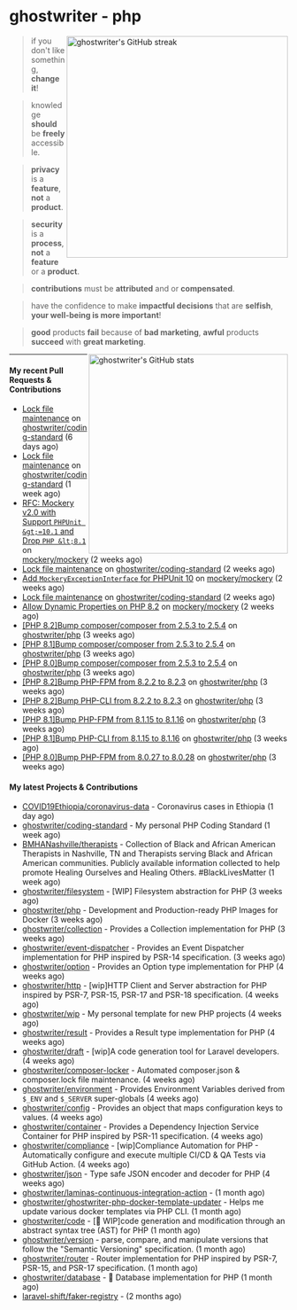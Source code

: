 # ghostwriter - php

<img alt="ghostwriter's GitHub streak" width="400px" align="right" src="https://github-readme-streak-stats.herokuapp.com/?cache_seconds=1800&user=ghostwriter">

> if you don't like something, **change it**!

> knowledge **should** be **freely** accessible.

> **privacy** is a **feature**, **not** a **product**.

> **security** is a **process**, **not** a **feature** or a **product**.

> **contributions** must be **attributed** and or **compensated**.

> have the confidence to make **impactful decisions** that are **selfish**, **your well-being is more important**!

> **good** products **fail** because of **bad marketing**, **awful** products **succeed** with **great marketing**.

<img alt="ghostwriter's GitHub stats" width="360px" align="right" src="https://github-readme-stats.vercel.app/api?cache_seconds=1800&username=ghostwriter&show_icons=true&count_private=true&hide_title=true&hide_rank=true&icon_color=333">

---

#### My recent Pull Requests & Contributions

- [Lock file maintenance](https://github.com/ghostwriter/coding-standard/pull/16) on [ghostwriter/coding-standard](https://github.com/ghostwriter/coding-standard) (6 days ago)
- [Lock file maintenance](https://github.com/ghostwriter/coding-standard/pull/15) on [ghostwriter/coding-standard](https://github.com/ghostwriter/coding-standard) (1 week ago)
- [RFC: Mockery v2.0 with Support `PHPUnit &gt;=10.1` and Drop `PHP &lt;8.1`](https://github.com/mockery/mockery/pull/1219) on [mockery/mockery](https://github.com/mockery/mockery) (2 weeks ago)
- [Lock file maintenance](https://github.com/ghostwriter/coding-standard/pull/14) on [ghostwriter/coding-standard](https://github.com/ghostwriter/coding-standard) (2 weeks ago)
- [Add `MockeryExceptionInterface` for PHPUnit 10](https://github.com/mockery/mockery/pull/1217) on [mockery/mockery](https://github.com/mockery/mockery) (2 weeks ago)
- [Lock file maintenance](https://github.com/ghostwriter/coding-standard/pull/13) on [ghostwriter/coding-standard](https://github.com/ghostwriter/coding-standard) (2 weeks ago)
- [Allow Dynamic Properties on PHP 8.2](https://github.com/mockery/mockery/pull/1214) on [mockery/mockery](https://github.com/mockery/mockery) (2 weeks ago)
- [[PHP 8.2]Bump composer/composer from 2.5.3 to 2.5.4](https://github.com/ghostwriter/php/pull/303) on [ghostwriter/php](https://github.com/ghostwriter/php) (3 weeks ago)
- [[PHP 8.1]Bump composer/composer from 2.5.3 to 2.5.4](https://github.com/ghostwriter/php/pull/302) on [ghostwriter/php](https://github.com/ghostwriter/php) (3 weeks ago)
- [[PHP 8.0]Bump composer/composer from 2.5.3 to 2.5.4](https://github.com/ghostwriter/php/pull/301) on [ghostwriter/php](https://github.com/ghostwriter/php) (3 weeks ago)
- [[PHP 8.2]Bump PHP-FPM from 8.2.2 to 8.2.3](https://github.com/ghostwriter/php/pull/300) on [ghostwriter/php](https://github.com/ghostwriter/php) (3 weeks ago)
- [[PHP 8.2]Bump PHP-CLI from 8.2.2 to 8.2.3](https://github.com/ghostwriter/php/pull/299) on [ghostwriter/php](https://github.com/ghostwriter/php) (3 weeks ago)
- [[PHP 8.1]Bump PHP-FPM from 8.1.15 to 8.1.16](https://github.com/ghostwriter/php/pull/298) on [ghostwriter/php](https://github.com/ghostwriter/php) (3 weeks ago)
- [[PHP 8.1]Bump PHP-CLI from 8.1.15 to 8.1.16](https://github.com/ghostwriter/php/pull/297) on [ghostwriter/php](https://github.com/ghostwriter/php) (3 weeks ago)
- [[PHP 8.0]Bump PHP-FPM from 8.0.27 to 8.0.28](https://github.com/ghostwriter/php/pull/296) on [ghostwriter/php](https://github.com/ghostwriter/php) (3 weeks ago)

#### My latest Projects & Contributions

- [COVID19Ethiopia/coronavirus-data](https://github.com/COVID19Ethiopia/coronavirus-data) - Coronavirus cases in Ethiopia (1 day ago)
- [ghostwriter/coding-standard](https://github.com/ghostwriter/coding-standard) - My personal PHP Coding Standard (1 week ago)
- [BMHANashville/therapists](https://github.com/BMHANashville/therapists) - Collection of Black and African American Therapists in Nashville, TN and Therapists serving Black and African American communities. Publicly available information collected to help promote Healing Ourselves and Healing Others. #BlackLivesMatter (1 week ago)
- [ghostwriter/filesystem](https://github.com/ghostwriter/filesystem) - [WIP] Filesystem abstraction for PHP (3 weeks ago)
- [ghostwriter/php](https://github.com/ghostwriter/php) - Development and Production-ready PHP Images for Docker (3 weeks ago)
- [ghostwriter/collection](https://github.com/ghostwriter/collection) - Provides a Collection implementation for PHP (3 weeks ago)
- [ghostwriter/event-dispatcher](https://github.com/ghostwriter/event-dispatcher) - Provides an Event Dispatcher implementation for PHP inspired by PSR-14 specification. (3 weeks ago)
- [ghostwriter/option](https://github.com/ghostwriter/option) - Provides an Option type implementation for PHP (4 weeks ago)
- [ghostwriter/http](https://github.com/ghostwriter/http) - [wip]HTTP Client and Server abstraction for PHP inspired by PSR-7, PSR-15, PSR-17 and PSR-18 specification. (4 weeks ago)
- [ghostwriter/wip](https://github.com/ghostwriter/wip) - My personal template for new PHP projects (4 weeks ago)
- [ghostwriter/result](https://github.com/ghostwriter/result) - Provides a Result type implementation for PHP (4 weeks ago)
- [ghostwriter/draft](https://github.com/ghostwriter/draft) - [wip]A code generation tool for Laravel developers. (4 weeks ago)
- [ghostwriter/composer-locker](https://github.com/ghostwriter/composer-locker) - Automated composer.json &amp; composer.lock file maintenance. (4 weeks ago)
- [ghostwriter/environment](https://github.com/ghostwriter/environment) - Provides Environment Variables derived from `$_ENV` and `$_SERVER` super-globals (4 weeks ago)
- [ghostwriter/config](https://github.com/ghostwriter/config) - Provides an object that maps configuration keys to values. (4 weeks ago)
- [ghostwriter/container](https://github.com/ghostwriter/container) - Provides a Dependency Injection Service Container for PHP inspired by PSR-11 specification. (4 weeks ago)
- [ghostwriter/compliance](https://github.com/ghostwriter/compliance) - [wip]Compliance Automation for PHP - Automatically configure and execute multiple CI/CD &amp; QA Tests via GitHub Action. (4 weeks ago)
- [ghostwriter/json](https://github.com/ghostwriter/json) - Type safe JSON encoder and decoder for PHP (4 weeks ago)
- [ghostwriter/laminas-continuous-integration-action](https://github.com/ghostwriter/laminas-continuous-integration-action) -  (1 month ago)
- [ghostwriter/ghostwriter-php-docker-template-updater](https://github.com/ghostwriter/ghostwriter-php-docker-template-updater) - Helps me update various docker templates via PHP CLI. (1 month ago)
- [ghostwriter/code](https://github.com/ghostwriter/code) - [🚧 WIP]code generation and modification through an abstract syntax tree (AST) for PHP (1 month ago)
- [ghostwriter/version](https://github.com/ghostwriter/version) - parse, compare, and manipulate versions that follow the &#34;Semantic Versioning&#34; specification. (1 month ago)
- [ghostwriter/router](https://github.com/ghostwriter/router) - Router implementation for PHP inspired by PSR-7, PSR-15, and PSR-17 specification. (1 month ago)
- [ghostwriter/database](https://github.com/ghostwriter/database) - 💾 Database implementation for PHP (1 month ago)
- [laravel-shift/faker-registry](https://github.com/laravel-shift/faker-registry) -  (2 months ago)
